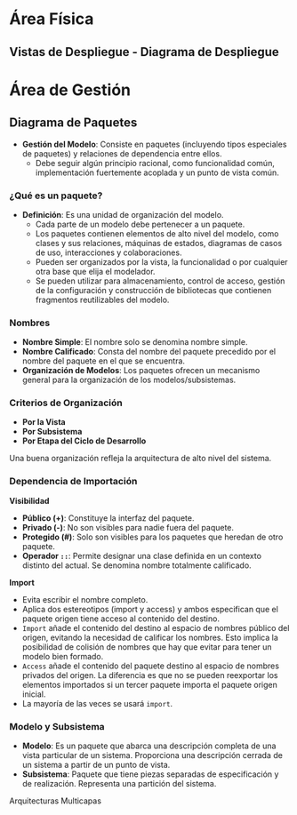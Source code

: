 # Área Física

## Vistas de Despliegue - Diagrama de Despliegue


# Área de Gestión

## Diagrama de Paquetes

- **Gestión del Modelo**: Consiste en paquetes (incluyendo tipos especiales de paquetes) y relaciones de dependencia entre ellos.
  - Debe seguir algún principio racional, como funcionalidad común, implementación fuertemente acoplada y un punto de vista común.

### ¿Qué es un paquete?

- **Definición**: Es una unidad de organización del modelo.
  - Cada parte de un modelo debe pertenecer a un paquete.
  - Los paquetes contienen elementos de alto nivel del modelo, como clases y sus relaciones, máquinas de estados, diagramas de casos de uso, interacciones y colaboraciones.
  - Pueden ser organizados por la vista, la funcionalidad o por cualquier otra base que elija el modelador.
  - Se pueden utilizar para almacenamiento, control de acceso, gestión de la configuración y construcción de bibliotecas que contienen fragmentos reutilizables del modelo.

### Nombres

- **Nombre Simple**: El nombre solo se denomina nombre simple.
- **Nombre Calificado**: Consta del nombre del paquete precedido por el nombre del paquete en el que se encuentra.
- **Organización de Modelos**: Los paquetes ofrecen un mecanismo general para la organización de los modelos/subsistemas.

### Criterios de Organización

- **Por la Vista**
- **Por Subsistema**
- **Por Etapa del Ciclo de Desarrollo**

Una buena organización refleja la arquitectura de alto nivel del sistema.

### Dependencia de Importación

**Visibilidad**
  - **Público (+)**: Constituye la interfaz del paquete.
  - **Privado (-)**: No son visibles para nadie fuera del paquete.
  - **Protegido (#)**: Solo son visibles para los paquetes que heredan de otro paquete.
- **Operador `::`**: Permite designar una clase definida en un contexto distinto del actual. Se denomina nombre totalmente calificado.

**Import**
  - Evita escribir el nombre completo.
  - Aplica dos estereotipos (import y access) y ambos especifican que el paquete origen tiene acceso al contenido del destino.
  - `Import` añade el contenido del destino al espacio de nombres público del origen, evitando la necesidad de calificar los nombres. Esto implica la posibilidad de colisión de nombres que hay que evitar para tener un modelo bien formado.
  - `Access` añade el contenido del paquete destino al espacio de nombres privados del origen. La diferencia es que no se pueden reexportar los elementos importados si un tercer paquete importa el paquete origen inicial.
  - La mayoría de las veces se usará `import`.

### Modelo y Subsistema

- **Modelo**: Es un paquete que abarca una descripción completa de una vista particular de un sistema. Proporciona una descripción cerrada de un sistema a partir de un punto de vista.
- **Subsistema**: Paquete que tiene piezas separadas de especificación y de realización. Representa una partición del sistema.

Arquitecturas Multicapas
